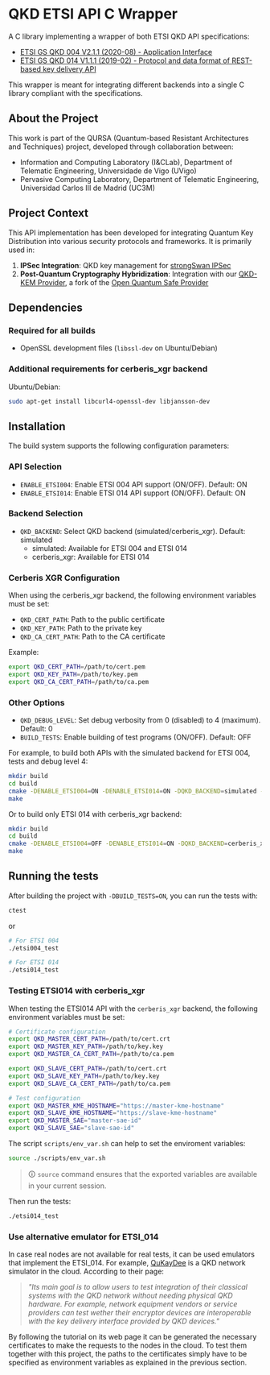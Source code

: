 # QKD ETSI API C Wrapper

A C library implementing a wrapper of both ETSI QKD API specifications:

- [ETSI GS QKD 004 V2.1.1 (2020-08) - Application Interface](https://www.etsi.org/deliver/etsi_gs/QKD/001_099/004/02.01.01_60/gs_qkd004v020101p.pdf)
- [ETSI GS QKD 014 V1.1.1 (2019-02) - Protocol and data format of REST-based key delivery API](https://www.etsi.org/deliver/etsi_gs/QKD/001_099/014/01.01.01_60/gs_qkd014v010101p.pdf)

This wrapper is meant for integrating different backends into a single C library compliant with the specifications.

## About the Project

This work is part of the QURSA (Quantum-based Resistant Architectures and Techniques) project, developed through collaboration between:

- Information and Computing Laboratory (I&CLab), Department of Telematic Engineering, Universidade de Vigo (UVigo)
- Pervasive Computing Laboratory, Department of Telematic Engineering, Universidad Carlos III de Madrid (UC3M)

## Project Context

This API implementation has been developed for integrating Quantum Key Distribution into various security protocols and frameworks. It is primarily used in:

1. **IPSec Integration**: QKD key management for [strongSwan IPSec](https://github.com/qursa-uc3m/strongswan)
2. **Post-Quantum Cryptography Hybridization**: Integration with our [QKD-KEM Provider](https://github.com/qursa-uc3m/qkd-kem-provider), a fork of the [Open Quantum Safe Provider](https://github.com/open-quantum-safe/oqs-provider)

## Dependencies

### Required for all builds

- OpenSSL development files (`libssl-dev` on Ubuntu/Debian)

### Additional requirements for cerberis_xgr backend

Ubuntu/Debian:

```bash
sudo apt-get install libcurl4-openssl-dev libjansson-dev
```

## Installation

The build system supports the following configuration parameters:

### API Selection

- `ENABLE_ETSI004`: Enable ETSI 004 API support (ON/OFF). Default: ON
- `ENABLE_ETSI014`: Enable ETSI 014 API support (ON/OFF). Default: ON

### Backend Selection

- `QKD_BACKEND`: Select QKD backend (simulated/cerberis_xgr). Default: simulated
  - simulated: Available for ETSI 004 and ETSI 014
  - cerberis_xgr: Available for ETSI 014

### Cerberis XGR Configuration

When using the cerberis_xgr backend, the following environment variables must be set:

- `QKD_CERT_PATH`: Path to the public certificate
- `QKD_KEY_PATH`: Path to the private key
- `QKD_CA_CERT_PATH`: Path to the CA certificate

Example:

```bash
export QKD_CERT_PATH=/path/to/cert.pem
export QKD_KEY_PATH=/path/to/key.pem
export QKD_CA_CERT_PATH=/path/to/ca.pem
```

### Other Options

- `QKD_DEBUG_LEVEL`: Set debug verbosity from 0 (disabled) to 4 (maximum). Default: 0
- `BUILD_TESTS`: Enable building of test programs (ON/OFF). Default: OFF

For example, to build both APIs with the simulated backend for ETSI 004, tests and debug level 4:

```bash
mkdir build
cd build
cmake -DENABLE_ETSI004=ON -DENABLE_ETSI014=ON -DQKD_BACKEND=simulated -DQKD_DEBUG_LEVEL=4 -DBUILD_TESTS=ON ..
make
```

Or to build only ETSI 014 with cerberis_xgr backend:

```bash
mkdir build
cd build
cmake -DENABLE_ETSI004=OFF -DENABLE_ETSI014=ON -DQKD_BACKEND=cerberis_xgr ..
make
```

## Running the tests

After building the project with `-DBUILD_TESTS=ON`, you can run the tests with:

```bash
ctest
```

or

```bash
# For ETSI 004
./etsi004_test

# For ETSI 014
./etsi014_test
```

### Testing ETSI014 with cerberis_xgr

When testing the ETSI014 API with the `cerberis_xgr` backend, the following environment variables must be set:

```bash
# Certificate configuration
export QKD_MASTER_CERT_PATH=/path/to/cert.crt
export QKD_MASTER_KEY_PATH=/path/to/key.key
export QKD_MASTER_CA_CERT_PATH=/path/to/ca.pem

export QKD_SLAVE_CERT_PATH=/path/to/cert.crt
export QKD_SLAVE_KEY_PATH=/path/to/key.key
export QKD_SLAVE_CA_CERT_PATH=/path/to/ca.pem

# Test configuration
export QKD_MASTER_KME_HOSTNAME="https://master-kme-hostname"
export QKD_SLAVE_KME_HOSTNAME="https://slave-kme-hostname"
export QKD_MASTER_SAE="master-sae-id"
export QKD_SLAVE_SAE="slave-sae-id"
```

The script `scripts/env_var.sh` can help to set the enviroment variables:
```bash
source ./scripts/env_var.sh
```
> 🛈 `source` command  ensures that the exported variables are available in your current session.

Then run the tests:

```bash
./etsi014_test
```

### Use alternative emulator for ETSI_014

In case real nodes are not available for real tests, it can be used  emulators that implement the ETSI_014. For example, [QuKayDee](https://qukaydee.com/pages/about) is a QKD network simulator in the cloud. According to their page:

> _"Its main goal is to allow users to test integration of their classical systems with the QKD network without needing physical QKD hardware. For example, network equipment vendors or service providers can test wether their encryptor devices are interoperable with the key delivery interface provided by QKD devices."_

By following the tutorial on its web page it can be generated the necessary certificates to make the requests to the nodes in the cloud. To test them together with this project, the paths to the certificates simply have to be specified as environment variables as explained in the previous section.